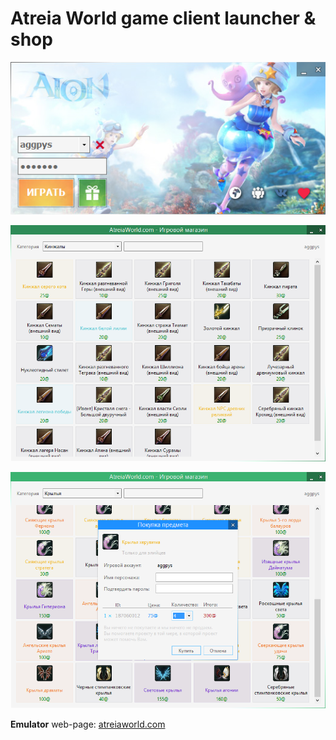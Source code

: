 # Atreia World game client launcher & shop

![ScreenShot](https://raw.githubusercontent.com/aggpys/Atreia-World/master/Screenshots/s-main.png)

![ScreenShot](https://raw.githubusercontent.com/aggpys/Atreia-World/master/Screenshots/s-shop.png)

![ScreenShot](https://raw.githubusercontent.com/aggpys/Atreia-World/master/Screenshots/s-buy.png)

**Emulator** web-page: [atreiaworld.com](atreiaworld.com)
